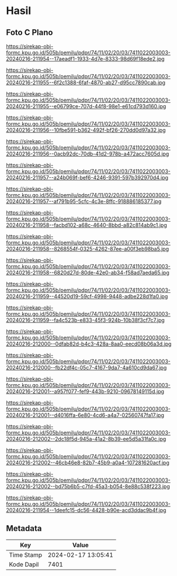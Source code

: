 # Hasil

## Foto C Plano

https://sirekap-obj-formc.kpu.go.id/505b/pemilu/pdpr/74/11/02/20/03/7411022003003-20240216-211954--17aeadf1-1933-4d7e-8333-98d69f18ede2.jpg

https://sirekap-obj-formc.kpu.go.id/505b/pemilu/pdpr/74/11/02/20/03/7411022003003-20240216-211955--6f2c1388-6faf-4870-ab27-d95cc7890cab.jpg

https://sirekap-obj-formc.kpu.go.id/505b/pemilu/pdpr/74/11/02/20/03/7411022003003-20240216-211955--e06799ce-707d-44f8-98e1-e61cd793d160.jpg

https://sirekap-obj-formc.kpu.go.id/505b/pemilu/pdpr/74/11/02/20/03/7411022003003-20240216-211956--10fbe591-b362-492f-bf26-270dd0d97a32.jpg

https://sirekap-obj-formc.kpu.go.id/505b/pemilu/pdpr/74/11/02/20/03/7411022003003-20240216-211956--0acb92dc-70db-41d2-978b-a472acc7605d.jpg

https://sirekap-obj-formc.kpu.go.id/505b/pemilu/pdpr/74/11/02/20/03/7411022003003-20240216-211957--a24b069f-bef6-4246-9391-597b392970d4.jpg

https://sirekap-obj-formc.kpu.go.id/505b/pemilu/pdpr/74/11/02/20/03/7411022003003-20240216-211957--af791b95-5cfc-4c3e-8ffc-918886185377.jpg

https://sirekap-obj-formc.kpu.go.id/505b/pemilu/pdpr/74/11/02/20/03/7411022003003-20240216-211958--facbd102-a68c-4640-8bbd-a82c814ab9c1.jpg

https://sirekap-obj-formc.kpu.go.id/505b/pemilu/pdpr/74/11/02/20/03/7411022003003-20240216-211958--8268554f-0325-4262-87ee-a00f3eb98ba5.jpg

https://sirekap-obj-formc.kpu.go.id/505b/pemilu/pdpr/74/11/02/20/03/7411022003003-20240216-211958--6820d27d-80de-42e0-ab34-f58ad7aeda65.jpg

https://sirekap-obj-formc.kpu.go.id/505b/pemilu/pdpr/74/11/02/20/03/7411022003003-20240216-211959--44520d19-59cf-4998-9448-adbe228d1fa0.jpg

https://sirekap-obj-formc.kpu.go.id/505b/pemilu/pdpr/74/11/02/20/03/7411022003003-20240216-211959--fa4c523b-e833-45f3-924b-10b38f3cf7c7.jpg

https://sirekap-obj-formc.kpu.go.id/505b/pemilu/pdpr/74/11/02/20/03/7411022003003-20240216-212000--0dfab82d-b4c3-428a-8aa0-eecd08b06a3d.jpg

https://sirekap-obj-formc.kpu.go.id/505b/pemilu/pdpr/74/11/02/20/03/7411022003003-20240216-212000--fb22df4c-05c7-4167-9da7-4a610cd9da67.jpg

https://sirekap-obj-formc.kpu.go.id/505b/pemilu/pdpr/74/11/02/20/03/7411022003003-20240216-212001--a957f077-fef9-443b-9210-09678149115d.jpg

https://sirekap-obj-formc.kpu.go.id/505b/pemilu/pdpr/74/11/02/20/03/7411022003003-20240216-212001--d4016ffa-6e80-4cd6-a4a7-02560747fa17.jpg

https://sirekap-obj-formc.kpu.go.id/505b/pemilu/pdpr/74/11/02/20/03/7411022003003-20240216-212002--2dc18f5d-945a-41a2-8b39-ee5d5a31fa0c.jpg

https://sirekap-obj-formc.kpu.go.id/505b/pemilu/pdpr/74/11/02/20/03/7411022003003-20240216-212002--46cb46e8-82b7-45b9-a0a4-107281620acf.jpg

https://sirekap-obj-formc.kpu.go.id/505b/pemilu/pdpr/74/11/02/20/03/7411022003003-20240216-212002--bd75b6b5-c7fd-45a3-b054-8e88c538f223.jpg

https://sirekap-obj-formc.kpu.go.id/505b/pemilu/pdpr/74/11/02/20/03/7411022003003-20240216-211954--1deefc15-dc56-4428-b90e-acd3ddac9b4f.jpg


## Metadata

| Key        | Value               |
| ---------- | ------------------- |
| Time Stamp | 2024-02-17 13:05:41 |
| Kode Dapil | 7401                |



